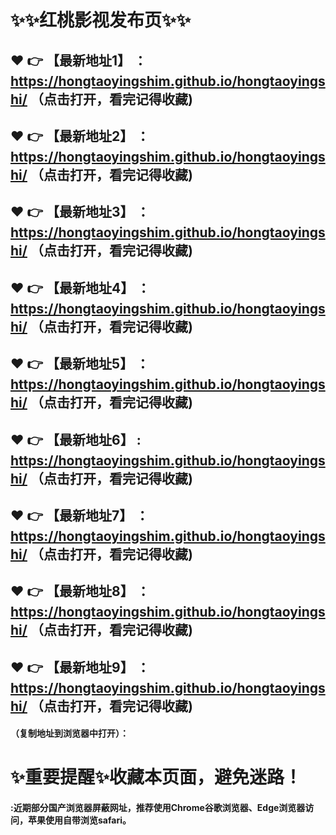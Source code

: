 
# :sparkles::sparkles:红桃影视发布页:sparkles::sparkles:

 :heart: :point_right: 【最新地址1】 ：https://hongtaoyingshim.github.io/hongtaoyingshi/  （点击打开，看完记得收藏)
 ------
 :heart: :point_right: 【最新地址2】 ：https://hongtaoyingshim.github.io/hongtaoyingshi/  （点击打开，看完记得收藏)
 ------
 :heart: :point_right: 【最新地址3】 ：https://hongtaoyingshim.github.io/hongtaoyingshi/  （点击打开，看完记得收藏)
 ------
 :heart: :point_right: 【最新地址4】 ：https://hongtaoyingshim.github.io/hongtaoyingshi/  （点击打开，看完记得收藏)
 ------
 :heart: :point_right: 【最新地址5】 ：https://hongtaoyingshim.github.io/hongtaoyingshi/  （点击打开，看完记得收藏)
 ------
 :heart: :point_right: 【最新地址6】 : https://hongtaoyingshim.github.io/hongtaoyingshi/  （点击打开，看完记得收藏)
 ------
 :heart: :point_right: 【最新地址7】 ：https://hongtaoyingshim.github.io/hongtaoyingshi/  （点击打开，看完记得收藏)
 ------
 :heart: :point_right: 【最新地址8】 ：https://hongtaoyingshim.github.io/hongtaoyingshi/  （点击打开，看完记得收藏)
 ------
 :heart: :point_right: 【最新地址9】 ：https://hongtaoyingshim.github.io/hongtaoyingshi/  （点击打开，看完记得收藏)
  ------

  
#### （复制地址到浏览器中打开）：
# :sparkles:重要提醒:sparkles:收藏本页面，避免迷路！
#### :近期部分国产浏览器屏蔽网址，推荐使用Chrome谷歌浏览器、Edge浏览器访问，苹果使用自带浏览safari。
